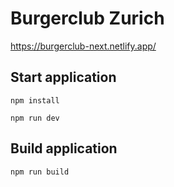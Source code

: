 # Burgerclub Zurich
https://burgerclub-next.netlify.app/

## Start application

`npm install`

`npm run dev`

## Build application
`npm run build`